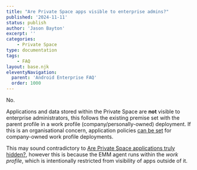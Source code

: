 ```yaml
---
title: "Are Private Space apps visible to enterprise admins?"
published: '2024-11-11'
status: publish
author: 'Jason Bayton'
excerpt: ''
categories:
    - Private Space
type: documentation
tags: 
    - FAQ
layout: base.njk
eleventyNavigation:
  parent: 'Android Enterprise FAQ'
  order: 1000
--- 
```

No. 

Applications and data stored within the Private Space are **not** visible to enterprise administrators, this follows the existing premise set with the parent profile in a work profile (company/personally-owned) deployment. If this is an organisational concern, application policies [can be set](/android/android-enterprise-faq/manage-apps-in-private-space) for company-owned work profile deployments.

This may sound contradictory to [Are Private Space applications truly hidden?](/android/android-enterprise-faq/are-private-space-applications-really-hidden), however this is because the EMM agent runs within the _work profile_, which is intentionally restricted from visibility of apps outside of it.